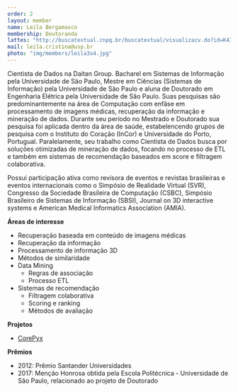 ```yaml
---
order: 2
layout: member
name: Leila Bergamasco
membership: Doutoranda
lattes: "http://buscatextual.cnpq.br/buscatextual/visualizacv.do?id=K4321413A6"
mail: leila.cristina@usp.br
photo: "img/members/leila3x4.jpg"
---
```


Cientista de Dados na Daitan Group. Bacharel em Sistemas de Informação pela Universidade de São Paulo, Mestre em Ciências (Sistemas de Informação) pela Universidade de São Paulo e aluna de Doutorado em Engenharia Elétrica pela Universidade de São Paulo. Suas pesquisas são predominantemente na área de Computação com enfâse em processamento de imagens médicas, recuperação da informação e mineração de dados. Durante seu período no Mestrado e Doutorado sua pesquisa foi aplicada dentro da área de saúde, estabelencendo grupos de pesquisa com o Instituto do Coração (InCor) e Universidade do Porto, Portugual. Paralelamente, seu trabalho como Cientista de Dados busca por soluções otimizadas de mineração de dados, focando no processo de ETL e também em sistemas de recomendação baseados em score e filtragem colaborativa. 

Possui participação ativa como revisora de eventos e revistas brasileiras e eventos internacionais como o Simpósio de Realidade Virtual (SVR), Congresso da Sociedade Brasileira de Computação (CSBC), Simpósio Brasileiro de Sistemas de Informação (SBSI), Journal on 3D interactive systems e American Medical Informatics Association (AMIA). 

**Áreas de interesse**

- Recuperação baseada em conteúdo de imagens médicas
- Recuperação da informação
- Processamento de informação 3D
- Métodos de similaridade
- Data Mining
  - Regras de associação
  - Processo ETL
- Sistemas de recomendação
  - Filtragem colaborativa
  - Scoring e ranking
  - Métodos de avaliação

**Projetos**

- [CorePyx](http://lapis.each.usp.br/pt/research/recuperacao-interativa-regional-baseada-em-conteudo-de-modelos-tridimensionais-medicos-para-sistemas-de-auxilio-ao-diagnostico/)

**Prêmios**
- 2012: Prêmio Santander Universidades
- 2017: Menção Honrosa obtida pela Escola Politécnica - Universidade de São Paulo, relacionado ao projeto de Doutorado


